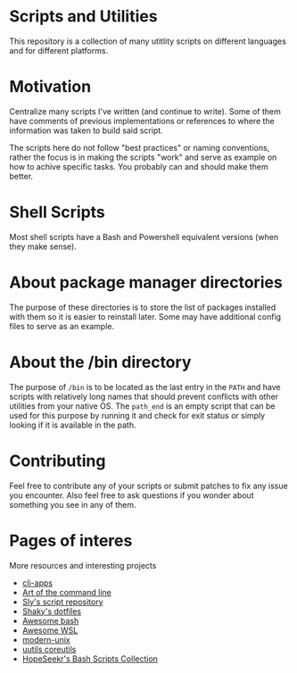 Scripts and Utilities
===========

This repository is a collection of many utitlity scripts on different languages and for different platforms.

# Motivation

Centralize many scripts I've written (and continue to write). Some of them have comments of previous implementations
or references to where the information was taken to build said script.

The scripts here do not follow "best practices" or naming conventions, rather the focus is in making the scripts "work"
and serve as example on how to achive specific tasks. You probably can and should make them better.

# Shell Scripts

Most shell scripts have a Bash and Powershell equivalent versions (when they make sense).

# About package manager directories

The purpose of these directories is to store the list of packages installed with them so it is easier to reinstall later.
Some may have additional config files to serve as an example.

# About the /bin directory

The purpose of `/bin` is to be located as the last entry in the `PATH` and have scripts with relatively long names
that should prevent conflicts with other utilities from your native OS. The `path_end` is an empty script that
can be used for this purpose by running it and check for exit status or simply looking if it is available in the path.

# Contributing

Feel free to contribute any of your scripts or submit patches to fix any issue you encounter.
Also feel free to ask questions if you wonder about something you see in any of them.

# Pages of interes

More resources and interesting projects

- [cli-apps](https://github.com/toolleeo/cli-apps)
- [Art of the command line](https://github.com/jlevy/the-art-of-command-line)
- [Sly's script repository](https://github.com/slyfox1186/script-repo)
- [Shaky's dotfiles](https://github.com/awesome-lists/andrew8088/dotfiles)
- [Awesome bash](https://github.com/awesome-lists/awesome-bash)
- [Awesome WSL](https://github.com/sirredbeard/Awesome-WSL)
- [modern-unix](https://github.com/ibraheemdev/modern-unix?tab=readme-ov-file)
- [uutils coreutils](https://github.com/uutils/coreutils)
- [HopeSeekr's Bash Scripts Collection](https://github.com/hopeseekr/BashScripts)

